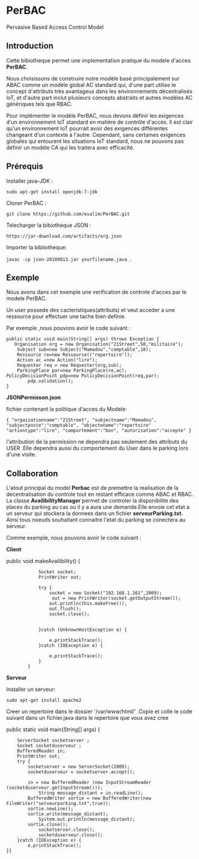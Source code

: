 # PerBAC
Pervasive Based Access Control Model

 Introduction 
------------
Cette bibiotheque permet une implementation pratique du modele d'acces **PerBAC**.

Nous choisissons de construire notre modèle basé principalement sur ABAC comme un modèle global AC standard  qui, d'une part utilise le concept d'attributs très avantageux dans les environnements décentralisés IoT, et d'autre part inclut plusieurs concepts abstraits et autres modèles AC génériques tels que RBAC. 

Pour implémenter le modèle PerBAC, nous devons définir les exigences d'un environnement IoT standard en matière de contrôle d'accès. Il est clair qu'un environnement IoT pourrait avoir des exigences différentes changeant d'un contexte à l'autre. Cependant, sans certaines exigences globales qui entourent les situations IoT standard, nous ne pouvons pas définir un modèle CA qui les traitera avec efficacité.



Prérequis 
-----------
Installer java-JDK :

`sudo apt-get install openjdk-7-jdk`

Cloner PerBAC :

`git clone https://github.com/esalim/PerBAC.git`

Telecharger la bibiotheque JSON :

`https://jar-download.com/artifacts/org.json`

Importer la bibliotheque:

`javac -cp json-20180813.jar yourfilename.java `.


Exemple
-------
Nous avons dans cet exemple une verification de controle d'acces par le modele PerBAC.

 Un user possede des cacteristiques(attributs) et veut acceder a une ressource pour effectuer une tache bien definie.
 
 Par exemple ,nous pouvons avoir le code suivant :
 

    public static void main(String[] args) throws Exception {
       Organisation org = new Organisation("21Street",50,"militaire");
        Subject sub=new Subject("Mamadou","comptable",18);
        Ressource re=new Ressource(("repertoire"));
        Action ac =new Action("lire");
        Requester req = new Requester(org,sub);
        ParkingPlace par=new ParkingPlace(re,ac);
    PolicyDecisionPoint pdp=new PolicyDecisionPoint(req,par);
            pdp.validation();
    }


 
**JSONPermisson.json**

fichier contenant la politique d'acces du Modele:

`{
"orgaizationname":"21Street",
"subjectname":"Mamadou",
"subjectposte":"comptable",
"objectename":"repertoire"
"actiontype":"lire",
"comportement":"bon",
"autorisation":"accepte"
}`

l'attribution de la permission ne dependra pas seulement des attributs  du USER .Elle dependra aussi du comportement du User dans le parking lors d'une visite.


Collaboration
-------------




L'atout principal du model **Perbac** est de premettre la realisation de la decentralisation du controle tout en restant efficace comme ABAC et RBAC. La classe  **AvailibilityManager** permet de controler la disponibilite des places du parking au cas ou il y a aura une demande.Elle envoie cet etat a un serveur qui stockera la donnees dans un fichier **serveurParking.txt**. Ainsi tous noeuds souhaitant connaitre l'etat du parking se conectera au serveur.

Comme exemple, nous pouvons avoir le code suivant :


**Client**



public void makeAvailibility()
            {

                Socket socket;
                PrintWriter out;

                try {
                    socket = new Socket("192.168.1.161",2009);
                     out = new PrintWriter(socket.getOutputStream());
                    out.println(this.makeFree());
                    out.flush();
                    socket.close();


                }catch (UnknownHostException e) {

                    e.printStackTrace();
                }catch (IOException e) {

                    e.printStackTrace();
                }
            }



**Serveur**

Installer un serveur:

`sudo apt-get install apache2`



Creer un repertoire dans le dossier '/var/www/html/' .Copie et colle le code suivant dans un fichier.java dans le repertoire que vous avez cree 




  public static void main(String[] args) {
  
		ServerSocket socketserver ;
		Socket socketduserveur ;
		BufferedReader in;
		PrintWriter out;
		try {
			socketserver = new ServerSocket(2009);
			socketduserveur = socketserver.accept();

			in = new BufferedReader (new InputStreamReader (socketduserveur.getInputStream()));
		        String message_distant = in.readLine();
			BufferedWriter sortie = new BufferedWriter(new FileWriter("serveurparking.txt",true));
			sortie.newLine();
			sortie.write(message_distant);
		        System.out.println(message_distant);
			sortie.close();
		        socketserver.close();
		        socketduserveur.close();
		}catch (IOException e) {
			e.printStackTrace();
	}}




